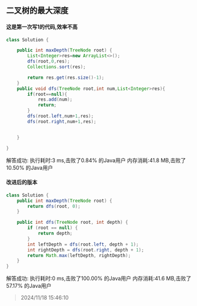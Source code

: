 ## 二叉树的最大深度
#### 这是第一次写1的代码,效率不高
```java
class Solution {

    public int maxDepth(TreeNode root) {
        List<Integer>res=new ArrayList<>();
        dfs(root,0,res);
        Collections.sort(res);

        return res.get(res.size()-1);
    }
    public void dfs(TreeNode root,int num,List<Integer>res){
        if(root==null){
            res.add(num);
            return;
        }
        dfs(root.left,num+1,res);
        dfs(root.right,num+1,res);


    }

}

```
解答成功:
	执行耗时:3 ms,击败了0.84% 的Java用户
	内存消耗:41.8 MB,击败了10.50% 的Java用户
#### 改进后的版本
```java
class Solution {
    public int maxDepth(TreeNode root) {
        return dfs(root, 0);
    }

    public int dfs(TreeNode root, int depth) {
        if (root == null) {
            return depth;
        }
        int leftDepth = dfs(root.left, depth + 1);
        int rightDepth = dfs(root.right, depth + 1);
        return Math.max(leftDepth, rightDepth);
    }
}
```
解答成功:
	执行耗时:0 ms,击败了100.00% 的Java用户
	内存消耗:41.6 MB,击败了57.17% 的Java用户

> 2024/11/18 15:46:10	
